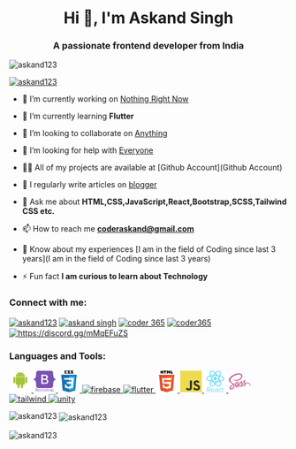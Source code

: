 <h1 align="center">Hi 👋, I'm Askand Singh</h1>
<h3 align="center">A passionate frontend developer from India</h3>

<p align="left"> <img src="https://komarev.com/ghpvc/?username=askand123&label=Profile%20views&color=0e75b6&style=flat" alt="askand123" /> </p>

<p align="left"> <a href="https://github.com/ryo-ma/github-profile-trophy"><img src="https://github-profile-trophy.vercel.app/?username=askand123" alt="askand123" /></a> </p>

- 🔭 I’m currently working on [Nothing Right Now](🙂🙂🙂🙂🙂)

- 🌱 I’m currently learning **Flutter**

- 👯 I’m looking to collaborate on [Anything](🙂🙂🙂🙂🙂)

- 🤝 I’m looking for help with [Everyone](🙂🙂🙂🙂🙂)

- 👨‍💻 All of my projects are available at [Github Account](Github Account)

- 📝 I regularly write articles on [blogger](blogger)

- 💬 Ask me about **HTML,CSS,JavaScript,React,Bootstrap,SCSS,Tailwind CSS etc.**

- 📫 How to reach me **coderaskand@gmail.com**

- 📄 Know about my experiences [I am in the field of Coding since last 3 years](I am in the field of Coding since last 3 years)

- ⚡ Fun fact **I am curious to learn about Technology**

<h3 align="left">Connect with me:</h3>
<p align="left">
<a href="https://codepen.io/askand123" target="blank"><img align="center" src="https://raw.githubusercontent.com/rahuldkjain/github-profile-readme-generator/master/src/images/icons/Social/codepen.svg" alt="askand123" height="30" width="40" /></a>
<a href="https://linkedin.com/in/askand singh" target="blank"><img align="center" src="https://raw.githubusercontent.com/rahuldkjain/github-profile-readme-generator/master/src/images/icons/Social/linked-in-alt.svg" alt="askand singh" height="30" width="40" /></a>
<a href="https://stackoverflow.com/users/coder 365" target="blank"><img align="center" src="https://raw.githubusercontent.com/rahuldkjain/github-profile-readme-generator/master/src/images/icons/Social/stack-overflow.svg" alt="coder 365" height="30" width="40" /></a>
<a href="https://www.youtube.com/c/coder365" target="blank"><img align="center" src="https://raw.githubusercontent.com/rahuldkjain/github-profile-readme-generator/master/src/images/icons/Social/youtube.svg" alt="coder365" height="30" width="40" /></a>
<a href="https://discord.gg/https://discord.gg/mMqEFuZS" target="blank"><img align="center" src="https://raw.githubusercontent.com/rahuldkjain/github-profile-readme-generator/master/src/images/icons/Social/discord.svg" alt="https://discord.gg/mMqEFuZS" height="30" width="40" /></a>
</p>

<h3 align="left">Languages and Tools:</h3>
<p align="left"> <a href="https://developer.android.com" target="_blank" rel="noreferrer"> <img src="https://raw.githubusercontent.com/devicons/devicon/master/icons/android/android-original-wordmark.svg" alt="android" width="40" height="40"/> </a> <a href="https://getbootstrap.com" target="_blank" rel="noreferrer"> <img src="https://raw.githubusercontent.com/devicons/devicon/master/icons/bootstrap/bootstrap-plain-wordmark.svg" alt="bootstrap" width="40" height="40"/> </a> <a href="https://www.w3schools.com/css/" target="_blank" rel="noreferrer"> <img src="https://raw.githubusercontent.com/devicons/devicon/master/icons/css3/css3-original-wordmark.svg" alt="css3" width="40" height="40"/> </a> <a href="https://firebase.google.com/" target="_blank" rel="noreferrer"> <img src="https://www.vectorlogo.zone/logos/firebase/firebase-icon.svg" alt="firebase" width="40" height="40"/> </a> <a href="https://flutter.dev" target="_blank" rel="noreferrer"> <img src="https://www.vectorlogo.zone/logos/flutterio/flutterio-icon.svg" alt="flutter" width="40" height="40"/> </a> <a href="https://www.w3.org/html/" target="_blank" rel="noreferrer"> <img src="https://raw.githubusercontent.com/devicons/devicon/master/icons/html5/html5-original-wordmark.svg" alt="html5" width="40" height="40"/> </a> <a href="https://developer.mozilla.org/en-US/docs/Web/JavaScript" target="_blank" rel="noreferrer"> <img src="https://raw.githubusercontent.com/devicons/devicon/master/icons/javascript/javascript-original.svg" alt="javascript" width="40" height="40"/> </a> <a href="https://reactjs.org/" target="_blank" rel="noreferrer"> <img src="https://raw.githubusercontent.com/devicons/devicon/master/icons/react/react-original-wordmark.svg" alt="react" width="40" height="40"/> </a> <a href="https://sass-lang.com" target="_blank" rel="noreferrer"> <img src="https://raw.githubusercontent.com/devicons/devicon/master/icons/sass/sass-original.svg" alt="sass" width="40" height="40"/> </a> <a href="https://tailwindcss.com/" target="_blank" rel="noreferrer"> <img src="https://www.vectorlogo.zone/logos/tailwindcss/tailwindcss-icon.svg" alt="tailwind" width="40" height="40"/> </a> <a href="https://unity.com/" target="_blank" rel="noreferrer"> <img src="https://www.vectorlogo.zone/logos/unity3d/unity3d-icon.svg" alt="unity" width="40" height="40"/> </a> </p>

<p><img align="left" src="https://github-readme-stats.vercel.app/api/top-langs?username=askand123&show_icons=true&locale=en&layout=compact" alt="askand123" /></p>

<p>&nbsp;<img align="center" src="https://github-readme-stats.vercel.app/api?username=askand123&show_icons=true&locale=en" alt="askand123" /></p>

<p><img align="center" src="https://github-readme-streak-stats.herokuapp.com/?user=askand123&" alt="askand123" /></p>
